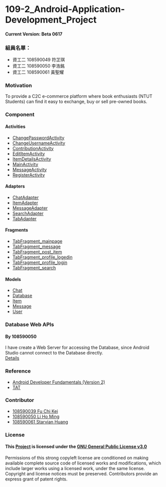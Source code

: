 # 109-2_Android-Application-Development_Project
#### Current Version: Beta 0617

### 組員名單：
+ 資工二 108590049 符芷琪
+ 資工二 108590050 李浩銘
+ 資工二 108590061 黃聖耀


### Motivation
To provide a C2C e-commerce platform where book enthusiasts (NTUT Students) can find it easy to exchange, buy or sell pre-owned books.

### Component
#### Activities
+ [ChangePasswordActivity](https://github.com/Ming119/109-2_Android-Application-Development_Project/blob/main/app/src/main/java/edu/ntut/finalproject/activities/ChangePasswordActivity.java)
+ [ChangeUsernameActivity](https://github.com/Ming119/109-2_Android-Application-Development_Project/blob/main/app/src/main/java/edu/ntut/finalproject/activities/ChangeUsernameActivity.java)
+ [ContributionActivity](https://github.com/Ming119/109-2_Android-Application-Development_Project/blob/main/app/src/main/java/edu/ntut/finalproject/activities/ContributionActivity.java)
+ [EditItemActivity](https://github.com/Ming119/109-2_Android-Application-Development_Project/blob/main/app/src/main/java/edu/ntut/finalproject/activities/EditItemActivity.java)
+ [ItemDetailsActivity](https://github.com/Ming119/109-2_Android-Application-Development_Project/blob/main/app/src/main/java/edu/ntut/finalproject/activities/ItemDetailsActivity.java)
+ [MainActivity](https://github.com/Ming119/109-2_Android-Application-Development_Project/blob/main/app/src/main/java/edu/ntut/finalproject/activities/MainActivity.java)
+ [MessageActivity](https://github.com/Ming119/109-2_Android-Application-Development_Project/blob/main/app/src/main/java/edu/ntut/finalproject/activities/MessageActivity.java)
+ [RegisterActivity](https://github.com/Ming119/109-2_Android-Application-Development_Project/blob/main/app/src/main/java/edu/ntut/finalproject/activities/RegisterActivity.java)

#### Adapters
+ [ChatAdapter](https://github.com/Ming119/109-2_Android-Application-Development_Project/blob/main/app/src/main/java/edu/ntut/finalproject/adapters/ChatAdapter.java)
+ [ItemAdapter](https://github.com/Ming119/109-2_Android-Application-Development_Project/blob/main/app/src/main/java/edu/ntut/finalproject/adapters/ItemAdapter.java)
+ [MessageAdapter](https://github.com/Ming119/109-2_Android-Application-Development_Project/blob/main/app/src/main/java/edu/ntut/finalproject/adapters/MessageAdapter.java)
+ [SearchAdapter](https://github.com/Ming119/109-2_Android-Application-Development_Project/blob/main/app/src/main/java/edu/ntut/finalproject/adapters/SearchAdapter.java)
+ [TabAdapter](https://github.com/Ming119/109-2_Android-Application-Development_Project/blob/main/app/src/main/java/edu/ntut/finalproject/adapters/TabAdapter.java)

#### Fragments
+ [TabFragment_mainpage](https://github.com/Ming119/109-2_Android-Application-Development_Project/blob/main/app/src/main/java/edu/ntut/finalproject/fragments/TabFragment_mainpage.java)
+ [TabFragment_message](https://github.com/Ming119/109-2_Android-Application-Development_Project/blob/main/app/src/main/java/edu/ntut/finalproject/fragments/TabFragment_message.java)
+ [TabFragment_post_item](https://github.com/Ming119/109-2_Android-Application-Development_Project/blob/main/app/src/main/java/edu/ntut/finalproject/fragments/TabFragment_post_item.java)
+ [TabFragment_profile_logedin](https://github.com/Ming119/109-2_Android-Application-Development_Project/blob/main/app/src/main/java/edu/ntut/finalproject/fragments/TabFragment_profile_logedin.java)
+ [TabFragment_profile_login](https://github.com/Ming119/109-2_Android-Application-Development_Project/blob/main/app/src/main/java/edu/ntut/finalproject/fragments/TabFragment_profile_login.java)
+ [TabFragment_search](https://github.com/Ming119/109-2_Android-Application-Development_Project/blob/main/app/src/main/java/edu/ntut/finalproject/fragments/TabFragment_search.java)

#### Models
+ [Chat](https://github.com/Ming119/109-2_Android-Application-Development_Project/blob/main/app/src/main/java/edu/ntut/finalproject/models/Chat.java)
+ [Database](https://github.com/Ming119/109-2_Android-Application-Development_Project/blob/main/app/src/main/java/edu/ntut/finalproject/models/Database.java)
+ [Item](https://github.com/Ming119/109-2_Android-Application-Development_Project/blob/main/app/src/main/java/edu/ntut/finalproject/models/Item.java)
+ [Message](https://github.com/Ming119/109-2_Android-Application-Development_Project/blob/main/app/src/main/java/edu/ntut/finalproject/models/Message.java)
+ [User](https://github.com/Ming119/109-2_Android-Application-Development_Project/blob/main/app/src/main/java/edu/ntut/finalproject/models/User.java)



### Database Web APIs
#### By 108590050  

I have create a Web Server for accessing the Database, since Android Studio cannot connect to the Database directly.  
[Details](./APIs)

### Reference
+ [Android Developer Fundamentals (Version 2)](https://github.com/google-developer-training/android-fundamentals-apps-v2)  
+ [TAT](https://github.com/NEO-TAT/tat_flutter)

### Contributor
+ [108590039 Fu Chi Kei](https://github.com/Ming119)  
+ [108590050 Li Ho Ming](https://github.com/FuChiKei)  
+ [108590061 Starvian Huang](https://github.com/HuangShengYao108590061)

### License
#### This [Project](https://github.com/Ming119/109-2_Android-Application-Development_Project) is licensed under the [GNU General Public License v3.0](./LICENSE)

Permissions of this strong copyleft license are conditioned on making available complete source code of licensed works and modifications, which include larger works using a licensed work, under the same license. Copyright and license notices must be preserved. Contributors provide an express grant of patent rights.
